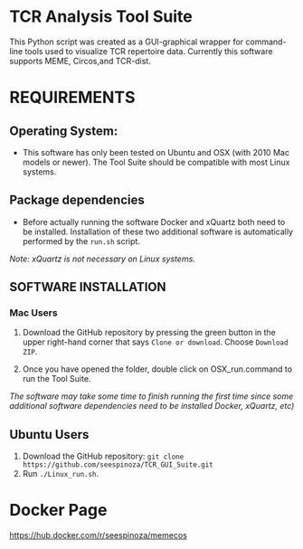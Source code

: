 # TCR Analysis Tool Suite

This Python script was created as a GUI-graphical wrapper for command-line tools
used to visualize TCR repertoire data. Currently this software supports MEME, Circos,and 
TCR-dist.

# REQUIREMENTS

## Operating System:
 - This software has only been tested on Ubuntu and OSX (with 2010 Mac models or newer).
   The Tool Suite should be compatible with most Linux systems.

## Package dependencies
 - Before actually running the software Docker and xQuartz both need to be installed. Installation of these two
   additional software is automatically performed by the `run.sh` script.

*Note: xQuartz is not necessary on Linux systems.*

## SOFTWARE INSTALLATION

### Mac Users
 1) Download the GitHub repository by pressing the green button in the upper right-hand corner that says `Clone or download`.
    Choose `Download ZIP`.

 2) Once you have opened the folder, double click on OSX_run.command to run the Tool Suite.

*The software may take some time to finish running the first time since some additional software dependencies need to be installed
 Docker, xQuartz, etc)*
## Ubuntu Users
 1) Download the GitHub repository: `git clone https://github.com/seespinoza/TCR_GUI_Suite.git`
 2) Run `./Linux_run.sh`.


# Docker Page
https://hub.docker.com/r/seespinoza/memecos
